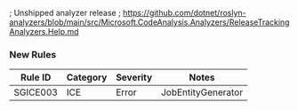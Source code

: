 ; Unshipped analyzer release
; https://github.com/dotnet/roslyn-analyzers/blob/main/src/Microsoft.CodeAnalysis.Analyzers/ReleaseTrackingAnalyzers.Help.md

### New Rules

| Rule ID  | Category | Severity | Notes              |
|----------|----------|----------|--------------------|
| SGICE003 | ICE      | Error    | JobEntityGenerator |
